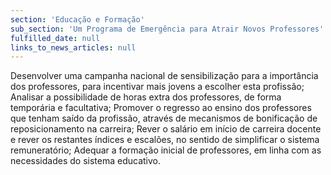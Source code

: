 ```yaml
---
section: 'Educação e Formação'
sub_section: 'Um Programa de Emergência para Atrair Novos Professores'
fulfilled_date: null
links_to_news_articles: null
---
```


Desenvolver uma campanha nacional de sensibilização para a importância dos professores, para incentivar mais jovens a escolher esta profissão;
Analisar a possibilidade de horas extra dos professores, de forma temporária e facultativa;
Promover o regresso ao ensino dos professores que tenham saído da profissão, através de mecanismos de bonificação de reposicionamento na carreira;
Rever o salário em início de carreira docente e rever os restantes índices e escalões, no sentido de simplificar o sistema remuneratório;
Adequar a formação inicial de professores, em linha com as necessidades do sistema educativo.